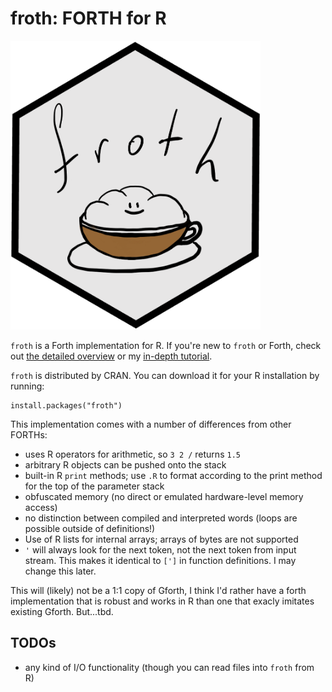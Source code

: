 # froth: FORTH for R

<img src="./man/figures/froth.png" width="400" class="center"/>

`froth` is a Forth implementation for R. If you're new to `froth` or Forth, check out [the detailed overview](https://www.ahl27.com/froth/articles/froth.html) or my [in-depth tutorial](https://www.ahl27.com/froth/articles/FundamentalFroth.html).

`froth` is distributed by CRAN. You can download it for your R installation by running:
```
install.packages("froth")
```

This implementation comes with a number of differences from other FORTHs:

- uses R operators for arithmetic, so `3 2 /` returns `1.5`
- arbitrary R objects can be pushed onto the stack
- built-in R `print` methods; use `.R` to format according to the print method for the top of the parameter stack
- obfuscated memory (no direct or emulated hardware-level memory access)
- no distinction between compiled and interpreted words (loops are possible outside of definitions!)
- Use of R lists for internal arrays; arrays of bytes are not supported
- `'` will always look for the next token, not the next token from input stream. This makes it identical to `[']` in function definitions. I may change this later.

This will (likely) not be a 1:1 copy of Gforth, I think I'd rather have a forth implementation that is robust
and works in R than one that exacly imitates existing Gforth. But...tbd.

## TODOs
- any kind of I/O functionality (though you can read files into `froth` from R)
